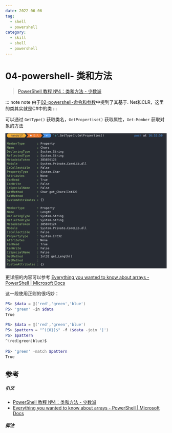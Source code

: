 ```yaml
---
date: 2022-06-06
tag:
  - shell
  - powershell
category:
  - skill
  - shell
  - powershell
---
```



# 04-powershell- 类和方法


> [PowerShell 教程 №4：类和方法 - 少数派](https://sspai.com/post/72845)

::: note note
由于[02-powershell-命令和参数](./02-powershell-命令和参数.md)中提到了其基于. Net和CLR，这里的类其实就是C#中的类
:::


可以通过 `GetType()` 获取类名，`GetPropertise()` 获取属性，`Get-Member` 获取对象的方法

![Pasted image 20220504165404](./assets/Pasted-image-20220504165404.png)

更详细的内容可以参考 [Everything you wanted to know about arrays - PowerShell | Microsoft Docs](https://docs.microsoft.com/en-us/powershell/scripting/learn/deep-dives/everything-about-arrays?view=powershell-7.2)

这一段使用正则的很巧妙：

```powershell
PS> $data = @('red','green','blue')
PS> 'green' -in $data
True
```

```powershell
PS> $data = @('red','green','blue')
PS> $pattern = "^({0})$" -f ($data -join '|')
PS> $pattern
^(red|green|blue)$

PS> 'green' -match $pattern
True
```

## 参考

##### 引文

- [PowerShell 教程 №4：类和方法 - 少数派](https://sspai.com/post/72845)
- [Everything you wanted to know about arrays - PowerShell | Microsoft Docs](https://docs.microsoft.com/en-us/powershell/scripting/learn/deep-dives/everything-about-arrays?view=powershell-7.2)

##### 脚注
